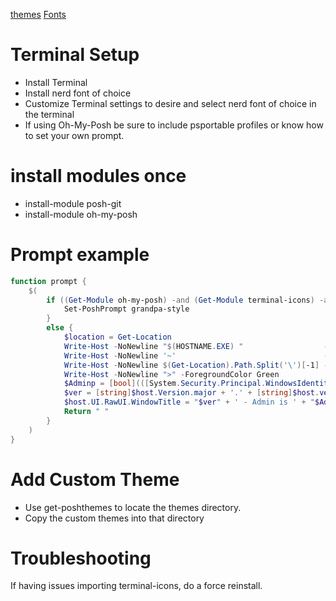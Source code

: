 [themes](https://ohmyposh.dev/docs/themes)
[Fonts](https://www.nerdfonts.com/)

# Terminal Setup
- Install Terminal
- Install nerd font of choice
- Customize Terminal settings to desire and select nerd font of choice in the terminal
- If using Oh-My-Posh be sure to include psportable profiles or know how to set your own prompt.

# install modules once
- install-module posh-git
- install-module oh-my-posh

# Prompt example
```powershell
function prompt {
    $(
        if ((Get-Module oh-my-posh) -and (Get-Module terminal-icons) -and (Get-Module posh-git)) {
            Set-PoshPrompt grandpa-style
        }
        else {
            $location = Get-Location
            Write-Host -NoNewline "$(HOSTNAME.EXE) "                  -ForegroundColor Green
            Write-Host -NoNewline '~'                                 -ForegroundColor Yellow
            Write-Host -NoNewline $(Get-Location).Path.Split('\')[-1] -ForegroundColor Cyan
            Write-Host -NoNewline ">" -ForegroundColor Green
            $Adminp = [bool](([System.Security.Principal.WindowsIdentity]::GetCurrent()).groups -match "S-1-5-32-544")
            $ver = [string]$host.Version.major + '.' + [string]$host.version.minor + '.' + [string]$host.version.build + "-" + [string]$host.version.PSSemVerPreReleaseLabel
            $host.UI.RawUI.WindowTitle = "$ver" + ' - Admin is ' + "$Adminp" + " - $location"
            Return " "
        }
    )
}
```

# Add Custom Theme
- Use get-poshthemes to locate the themes directory.
- Copy the custom themes into that directory

# Troubleshooting
If having issues importing terminal-icons, do a force reinstall.
